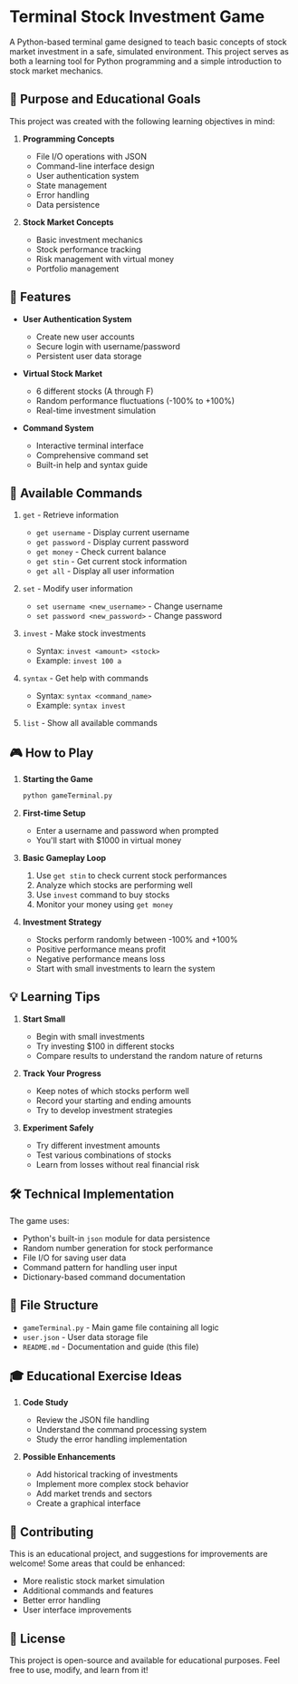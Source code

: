 # Terminal Stock Investment Game

A Python-based terminal game designed to teach basic concepts of stock market investment in a safe, simulated environment. This project serves as both a learning tool for Python programming and a simple introduction to stock market mechanics.

## 🎯 Purpose and Educational Goals

This project was created with the following learning objectives in mind:

1. **Programming Concepts**
   - File I/O operations with JSON
   - Command-line interface design
   - User authentication system
   - State management
   - Error handling
   - Data persistence

2. **Stock Market Concepts**
   - Basic investment mechanics
   - Stock performance tracking
   - Risk management with virtual money
   - Portfolio management

## 🚀 Features

- **User Authentication System**
  - Create new user accounts
  - Secure login with username/password
  - Persistent user data storage

- **Virtual Stock Market**
  - 6 different stocks (A through F)
  - Random performance fluctuations (-100% to +100%)
  - Real-time investment simulation

- **Command System**
  - Interactive terminal interface
  - Comprehensive command set
  - Built-in help and syntax guide

## 📝 Available Commands

1. `get` - Retrieve information
   - `get username` - Display current username
   - `get password` - Display current password
   - `get money` - Check current balance
   - `get stin` - Get current stock information
   - `get all` - Display all user information

2. `set` - Modify user information
   - `set username <new_username>` - Change username
   - `set password <new_password>` - Change password

3. `invest` - Make stock investments
   - Syntax: `invest <amount> <stock>`
   - Example: `invest 100 a`

4. `syntax` - Get help with commands
   - Syntax: `syntax <command_name>`
   - Example: `syntax invest`

5. `list` - Show all available commands

## 🎮 How to Play

1. **Starting the Game**
   ```bash
   python gameTerminal.py
   ```

2. **First-time Setup**
   - Enter a username and password when prompted
   - You'll start with $1000 in virtual money

3. **Basic Gameplay Loop**
   1. Use `get stin` to check current stock performances
   2. Analyze which stocks are performing well
   3. Use `invest` command to buy stocks
   4. Monitor your money using `get money`

4. **Investment Strategy**
   - Stocks perform randomly between -100% and +100%
   - Positive performance means profit
   - Negative performance means loss
   - Start with small investments to learn the system

## 💡 Learning Tips

1. **Start Small**
   - Begin with small investments
   - Try investing $100 in different stocks
   - Compare results to understand the random nature of returns

2. **Track Your Progress**
   - Keep notes of which stocks perform well
   - Record your starting and ending amounts
   - Try to develop investment strategies

3. **Experiment Safely**
   - Try different investment amounts
   - Test various combinations of stocks
   - Learn from losses without real financial risk

## 🛠️ Technical Implementation

The game uses:
- Python's built-in `json` module for data persistence
- Random number generation for stock performance
- File I/O for saving user data
- Command pattern for handling user input
- Dictionary-based command documentation

## 🔧 File Structure

- `gameTerminal.py` - Main game file containing all logic
- `user.json` - User data storage file
- `README.md` - Documentation and guide (this file)

## 🎓 Educational Exercise Ideas

1. **Code Study**
   - Review the JSON file handling
   - Understand the command processing system
   - Study the error handling implementation

2. **Possible Enhancements**
   - Add historical tracking of investments
   - Implement more complex stock behavior
   - Add market trends and sectors
   - Create a graphical interface

## 🤝 Contributing

This is an educational project, and suggestions for improvements are welcome! Some areas that could be enhanced:
- More realistic stock market simulation
- Additional commands and features
- Better error handling
- User interface improvements

## 📝 License

This project is open-source and available for educational purposes. Feel free to use, modify, and learn from it!
